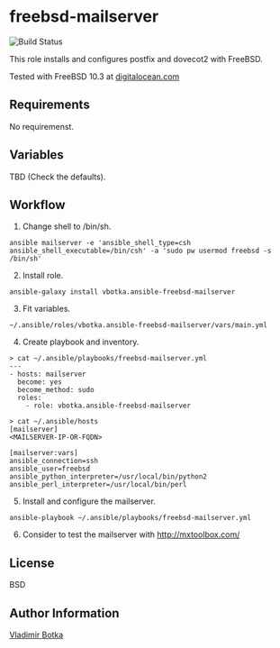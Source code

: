 freebsd-mailserver
==================

![Build Status](https://travis-ci.org/vbotka/ansible-freebsd-mailserver.svg?branch=master)

This role installs and configures postfix and dovecot2 with FreeBSD.

Tested with FreeBSD 10.3 at [digitalocean.com](https://cloud.digitalocean.com)


Requirements
------------

No requiremenst.


Variables
---------

TBD (Check the defaults).


Workflow
--------

1) Change shell to /bin/sh.

```
ansible mailserver -e 'ansible_shell_type=csh ansible_shell_executable=/bin/csh' -a 'sudo pw usermod freebsd -s /bin/sh'
```

2) Install role.

```
ansible-galaxy install vbotka.ansible-freebsd-mailserver
```

3) Fit variables.

```
~/.ansible/roles/vbotka.ansible-freebsd-mailserver/vars/main.yml
```

4) Create playbook and inventory.

```
> cat ~/.ansible/playbooks/freebsd-mailserver.yml
---
- hosts: mailserver
  become: yes
  become_method: sudo
  roles:
    - role: vbotka.ansible-freebsd-mailserver
```

```
> cat ~/.ansible/hosts
[mailserver]
<MAILSERVER-IP-OR-FQDN>

[mailserver:vars]
ansible_connection=ssh
ansible_user=freebsd
ansible_python_interpreter=/usr/local/bin/python2
ansible_perl_interpreter=/usr/local/bin/perl
```

5) Install and configure the mailserver.

```
ansible-playbook ~/.ansible/playbooks/freebsd-mailserver.yml
```

6) Consider to test the mailserver with http://mxtoolbox.com/


License
-------

BSD


Author Information
------------------

[Vladimir Botka](https://botka.link)
